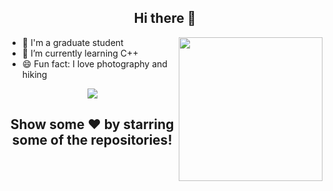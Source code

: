 <h2 align="center"> Hi there 👋 <br/> </h2> 

<img align='right' src="http://wx3.sinaimg.cn/large/006ER2Lzgy1gf7apgtde1g308c08c0wt.gif" width="230">

- 🔭 I'm a graduate student
- 🌱 I’m currently learning  C++
- 😄 Fun fact: I love photography and hiking



<div align=center>
    <img src ="https://github-readme-stats.vercel.app/api?username=KeyForce&count_private=true&hide_border=true&show_icons=true"/>
</div>

<h2 align="center"> Show some ❤️ by starring some of the repositories! <br/> </h2> 

